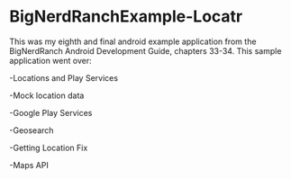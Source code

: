 # BigNerdRanchExample-Locatr


This was my eighth and final android example application from the BigNerdRanch Android Development Guide, chapters 33-34. This sample application went over:

-Locations and Play Services

-Mock location data

-Google Play Services

-Geosearch

-Getting Location Fix

-Maps API

